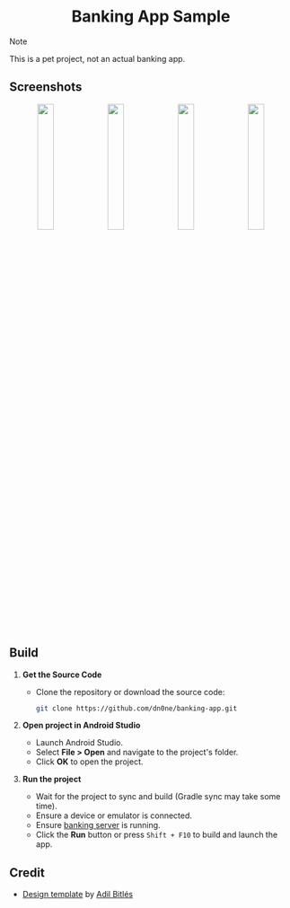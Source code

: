 <div align="center">

# Banking App Sample
  
</div>

> [!NOTE]
> This is a pet project, not an actual banking app.

## Screenshots

<div align="center">
  <div>
    <img src="https://github.com/user-attachments/assets/53c7d5df-237e-4f0b-9d35-e13af6c5b2da" width="24%" />
    <img src="https://github.com/user-attachments/assets/afabcf9c-f221-42e8-a693-43894cbf1cb9" width="24%" />
    <img src="https://github.com/user-attachments/assets/9aeb27a5-ff59-4d18-80f0-9438c5462897" width="24%" />
    <img src="https://github.com/user-attachments/assets/0a286192-eb6c-412f-bb8e-36c686b1a08d" width="24%" />
  </div>
</div>

## Build
1. **Get the Source Code**  
   - Clone the repository or download the source code:
     ```bash
     git clone https://github.com/dn0ne/banking-app.git
     ```

2. **Open project in Android Studio**  
   - Launch Android Studio.  
   - Select **File > Open** and navigate to the project's folder.  
   - Click **OK** to open the project.

3. **Run the project**  
   - Wait for the project to sync and build (Gradle sync may take some time).  
   - Ensure a device or emulator is connected.
   - Ensure [banking server](https://github.com/dn0ne/banking-server) is running.
   - Click the **Run** button or press `Shift + F10` to build and launch the app.

## Credit
- [Design template](https://www.figma.com/community/file/967000607649358851) by [Adil Bitlés](https://www.figma.com/@adil)
